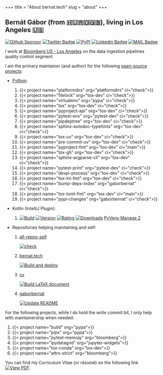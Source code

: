 +++
title = "About bernat.tech"
slug = "about"
+++

## Bernát Gábor (from 🇭🇺🇷🇴🇬🇧), living in Los Angeles 🇺🇸

[![Github Sponsor](https://img.shields.io/static/v1?label=Sponsor&message=%E2%9D%A4&logo=GitHub&link=https://github.com/sponsors/gaborbernat&style=flat-square)](https://github.com/sponsors/gaborbernat)
[![Twitter Badge](https://img.shields.io/badge/-@gjbernat-1ca0f1?style=flat-square&labelColor=1ca0f1&logo=twitter&logoColor=white&link=https://twitter.com/gjbernat)](https://twitter.com/gjbernat)
[![PyPI](https://img.shields.io/badge/-gaborbernat-0073b7?style=flat-square&logo=Python&logoColor=white&link=https://pypi.org/user/gaborbernat/)](https://pypi.org/user/gaborbernat/)
[![Linkedin Badge](https://img.shields.io/badge/-gaborbernat-blue?style=flat-square&logo=Linkedin&logoColor=white&link=https://www.linkedin.com/in/gaborbernat/)](https://www.linkedin.com/in/gaborbernat/)
[![MAIL Badge](https://img.shields.io/badge/-gaborjbernat@gmail.com-c14438?style=flat-square&logo=Gmail&logoColor=white&link=mailto:gaborjbernat@gmail.com)](mailto:gaborjbernat@gmail.com)

I work at [Bloomberg US - Los Angeles](https://www.techatbloomberg.com/) on the data ingestion pipelines quality control
segment.

I am the primary maintainer (and author) for the following
[open-source projects](https://en.wikipedia.org/wiki/Open_source):

- [Python](https://www.python.org/):

  1. {{< project name="platformdirs" org="platformdirs" ci="check">}}
  1. {{< project name="filelock" org="tox-dev" ci="check">}}
  1. {{< project name="virtualenv" org="pypa" ci="check">}}
  1. {{< project name="tox" org="tox-dev" ci="check">}}
  1. {{< project name="pyproject-api" org="tox-dev" ci="check">}}
  1. {{< project name="pytest-env" org="pytest-dev" ci="check">}}
  1. {{< project name="pipdeptree" org="tox-dev" ci="check">}}
  1. {{< project name="sphinx-autodoc-typehints" org="tox-dev" ci="check">}}
  1. {{< project name="tox-uv" org="tox-dev" ci="check">}}
  1. {{< project name="pre-commit-uv" org="tox-dev" ci="check">}}
  1. {{< project name="pyproject-fmt" org="tox-dev" ci="main">}}
  1. {{< project name="tox-gh" org="tox-dev" ci="check">}}
  1. {{< project name="sphinx-argparse-cli" org="tox-dev" ci="check">}}
  1. {{< project name="pytest-print" org="pytest-dev" ci="check">}}
  1. {{< project name="devpi-process" org="tox-dev" ci="check">}}
  1. {{< project name="tox-ini-fmt" org="tox-dev" ci="check">}}
  1. {{< project name="bump-deps-index" org="gaborbernat" ci="check">}}
  1. {{< project name="tox-toml-fmt" org="tox-dev" ci="main">}}
  1. {{< project name="pypi-changes" org="gaborbernat" ci="check">}}

- Kotlin (IntelliJ Plugin):

  1. [![Build](https://github.com/tox-dev/PyVenvManage/actions/workflows/check.yaml/badge.svg)](https://github.com/tox-dev/PyVenvManage/actions/workflows/check.yaml)
     [![Version](https://img.shields.io/jetbrains/plugin/v/20536)](https://plugins.jetbrains.com/plugin/20536/versions)
     [![Rating](https://img.shields.io/jetbrains/plugin/r/rating/20536)](https://plugins.jetbrains.com/plugin/20536)
     [![Downloads](https://img.shields.io/jetbrains/plugin/d/20536)](https://plugins.jetbrains.com/plugin/20536)
     [PyVenv Manage 2](https://plugins.jetbrains.com/plugin/20536-pyvenv-manage-2)

- Repositories helping maintaining and self:

  1. [all-repos-self](https://github.com/gaborbernat/all-repos-self)<p>
     [![check](https://github.com/gaborbernat/all-repos-self/actions/workflows/check.yaml/badge.svg)](https://github.com/gaborbernat/all-repos-self/actions/workflows/check.yaml)</p>
  1. [bernat.tech](https://github.com/gaborbernat/bernat-tech/)<p>
     [![Build and deploy](https://github.com/gaborbernat/bernat-tech/actions/workflows/build.yaml/badge.svg)](https://github.com/gaborbernat/bernat-tech/actions/workflows/build.yaml)</p>
  1. [cv](https://github.com/gaborbernat/cv)<p>
     [![Build LaTeX document](https://github.com/gaborbernat/cv/actions/workflows/build.yaml/badge.svg)](https://github.com/gaborbernat/cv/actions/workflows/build.yaml)</p>
  1. [gaborbernat](https://github.com/gaborbernat/gaborbernat)<p>
     [![Update README](https://github.com/gaborbernat/gaborbernat/actions/workflows/update-readme.yaml/badge.svg)](https://github.com/gaborbernat/gaborbernat/actions/workflows/update-readme.yaml)</p>

For the following projects, while I do hold the write commit bit, I only help with maintainership when needed:

1. {{< project name="build" org="pypa">}}
1. {{< project name="pipx" org="pypa">}}
1. {{< project name="pytest-memray" org="bloomberg">}}
1. {{< project name="ipydatagrid" org="jupyter-widgets">}}
1. {{< project name="tox-conda" org="tox-dev">}}
1. {{< project name="attrs-strict" org="bloomberg">}}

You can find my Curriculum Vitae (or résumé) on the following link
[![View PDF](https://img.shields.io/badge/View%20as%20PDF-latest%20CV-blue?style=flat-square&logo=docusign)](https://gaborbernat.github.io/cv/main.pdf).
